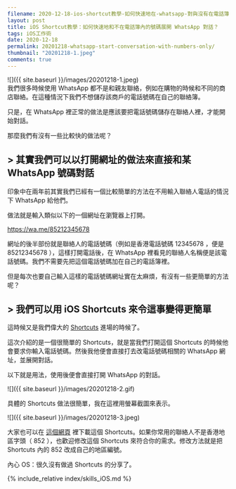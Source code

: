```yaml
---
filename: 2020-12-18-ios-shortcut教學-如何快速地在-whatsapp-對與沒有在電話簿內的聯絡人溝通-.md
layout: post
title: iOS Shortcut教學：如何快速地和不在電話簿內的號碼展開 WhatsApp 對話？
tags: iOS工作術
date: 2020-12-18
permalink: 20201218-whatsapp-start-conversation-with-numbers-only/
thumbnail: "20201218-1.jpeg"
comments: true
---
```


![]({{ site.baseurl }}/images/20201218-1.jpeg)  
我們很多時候使用 WhatsApp 都不是和親友聯絡，例如在購物的時候和不同的商店聯絡。在這種情況下我們不想儲存該商戶的電話號碼在自己的聯絡簿。

只是，在 WhatsApp 裡正常的做法是應該要把電話號碼儲存在聯絡人裡，才能開始對話。

那麼我們有沒有一些比較快的做法呢？

## > 其實我們可以以打開網址的做法來直接和某 WhatsApp 號碼對話

印象中在兩年前其實我們已經有一個比較簡單的方法在不用輸入聯絡人電話的情況下 WhatsApp 給他們。

做法就是輸入類似以下的一個網址在瀏覽器上打開。

https://wa.me/85212345678

網址的後半部份就是聯絡人的電話號碼（例如是香港電話號碼 12345678 ，便是 85212345678 ），這樣打開電話後，在 WhatsApp 裡看見的聯絡人名稱便是該電話號碼。我們不需要先把這個電話號碼加在自己的電話簿裡。

但是每次也要自己輸入這樣的電話號碼網址實在太麻煩，有沒有一些更簡單的方法呢？

## > 我們可以用 iOS Shortcuts 來令這事變得更簡單

這時候又是我們偉大的 [Shortcuts](https://support.apple.com/en-hk/guide/shortcuts/welcome/ios) 進場的時候了。

這次介紹的是一個很簡單的 Shortcuts，就是當我們打開這個 Shortcuts 的時候他會要求你輸入電話號碼。然後我他便會直接打去改電話號碼相關的 WhatsApp 網址，並展開對話。

以下就是用法，使用後便會直接打開 WhatsApp 的對話。

![]({{ site.baseurl }}/images/20201218-2.gif)

具體的 Shortcuts 做法很簡單，我在這裡用螢幕截圖來表示。

![]({{ site.baseurl }}/images/20201218-3.jpeg)

大家也可以在 [這個網頁](https://www.icloud.com/shortcuts/1ef6a4b316bc4bdf9a2bfd4a7aacfb7b) 裡下載這個 Shortcuts。如果你常用的聯絡人不是香港地區字頭（ 852 ），也歡迎修改這個 Shortcuts 來符合你的需求。修改方法就是把Shortcuts 內的 852 改成自己的地區編號。

內心 OS：很久沒有做過 Shortcuts 的分享了。

{% include_relative index/skills_iOS.md %}
